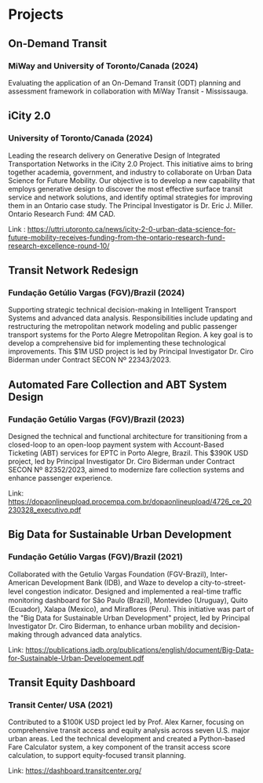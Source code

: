 # __Projects__

## **On-Demand Transit**

### MiWay and University of Toronto/Canada (2024)

Evaluating the application of an On-Demand Transit (ODT) planning and assessment framework in collaboration with MiWay Transit - Mississauga.

## **iCity 2.0**

### University of Toronto/Canada (2024)

Leading the research delivery on Generative Design of Integrated Transportation Networks in the iCity 2.0 Project. This initiative aims to bring together academia, government, and industry to collaborate on Urban Data Science for Future Mobility. Our objective is to develop a new capability that employs generative design to discover the most effective surface transit service and network solutions, and identify optimal strategies for improving them in an Ontario case study. The Principal Investigator is Dr. Eric J. Miller. Ontario Research Fund: 4M CAD.

Link : <https://uttri.utoronto.ca/news/icity-2-0-urban-data-science-for-future-mobility-receives-funding-from-the-ontario-research-fund-research-excellence-round-10/>

## **Transit Network Redesign**

### Fundação Getúlio Vargas (FGV)/Brazil (2024)

Supporting strategic technical decision-making in Intelligent Transport Systems and advanced data analysis. Responsibilities include updating and restructuring the metropolitan network modeling and public passenger transport systems for the Porto Alegre Metropolitan Region. A key goal is to develop a comprehensive bid for implementing these technological improvements. This $1M USD project is led by Principal Investigator Dr. Ciro Biderman under Contract SECON Nº 22343/2023.

## **Automated Fare Collection and ABT System Design**

### Fundação Getúlio Vargas (FGV)/Brazil (2023)

Designed the technical and functional architecture for transitioning from a closed-loop to an open-loop payment system with Account-Based Ticketing (ABT) services for EPTC in Porto Alegre, Brazil. This $390K USD project, led by Principal Investigator Dr. Ciro Biderman under Contract SECON Nº 82352/2023, aimed to modernize fare collection systems and enhance passenger experience.

Link: <https://dopaonlineupload.procempa.com.br/dopaonlineupload/4726_ce_20230328_executivo.pdf>

## **Big Data for Sustainable Urban Development**

### Fundação Getúlio Vargas (FGV)/Brazil (2021)

Collaborated with the Getulio Vargas Foundation (FGV-Brazil), Inter-American Development Bank (IDB), and Waze to develop a city-to-street-level congestion indicator. Designed and implemented a real-time traﬃc monitoring dashboard for São Paulo (Brazil), Montevideo (Uruguay), Quito (Ecuador), Xalapa (Mexico), and Miraﬂores (Peru). This initiative was part of the "Big Data for Sustainable Urban Development" project, led by Principal Investigator Dr. Ciro Biderman, to
enhance urban mobility and decision-making through advanced data analytics.

Link: <https://publications.iadb.org/publications/english/document/Big-Data-for-Sustainable-Urban-Developement.pdf>

## **Transit Equity Dashboard**

### Transit Center/ USA (2021)

Contributed to a $100K USD project led by Prof. Alex Karner, focusing on comprehensive transit access and equity analysis across seven U.S. major urban areas. Led the technical development and created a Python-based Fare Calculator system, a key component of the transit access score calculation, to support equity-focused transit planning.

Link: <https://dashboard.transitcenter.org/>
